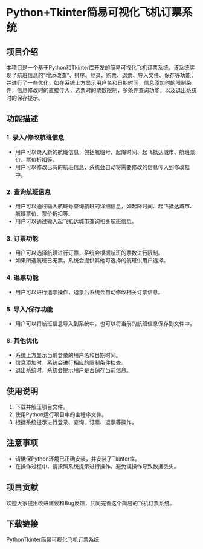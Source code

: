 # Python+Tkinter简易可视化飞机订票系统

## 项目介绍

本项目是一个基于Python和Tkinter库开发的简易可视化飞机订票系统。该系统实现了航班信息的“增添改查”、排序、登录、购票、退票、导入文件、保存等功能，并进行了一些优化，如在系统上方显示用户名和日期时间，信息添加时的限制条件，信息修改时的直接传入，选票时的票数限制，多条件查询功能，以及退出系统时的保存提示。

## 功能描述

### 1. 录入/修改航班信息
- 用户可以录入新的航班信息，包括航班号、起降时间、起飞抵达城市、航班票价、票价折扣等。
- 用户可以修改已有的航班信息，系统会自动将需要修改的信息传入到修改框中。

### 2. 查询航班信息
- 用户可以通过输入航班号查询航班的详细信息，如起降时间、起飞抵达城市、航班票价、票价折扣等。
- 用户可以通过输入起飞抵达城市查询相关航班信息。

### 3. 订票功能
- 用户可以选择航班进行订票，系统会根据航班的票数进行限制。
- 如果所选航班已无票，系统会提供其他可选择的航班供用户选择。

### 4. 退票功能
- 用户可以进行退票操作，退票后系统会自动修改相关订票信息。

### 5. 导入/保存功能
- 用户可以将航班信息导入到系统中，也可以将当前的航班信息保存到文件中。

### 6. 其他优化
- 系统上方显示当前登录的用户名和日期时间。
- 信息添加时，系统会进行相应的限制条件检查。
- 退出系统时，系统会提示用户是否保存当前信息。

## 使用说明

1. 下载并解压项目文件。
2. 使用Python运行项目中的主程序文件。
3. 根据系统提示进行登录、查询、订票、退票等操作。

## 注意事项

- 请确保Python环境已正确安装，并安装了Tkinter库。
- 在操作过程中，请按照系统提示进行操作，避免误操作导致数据丢失。

## 项目贡献

欢迎大家提出改进建议和Bug反馈，共同完善这个简易的飞机订票系统。

## 下载链接

[PythonTkinter简易可视化飞机订票系统](https://pan.quark.cn/s/26c3691107b6)